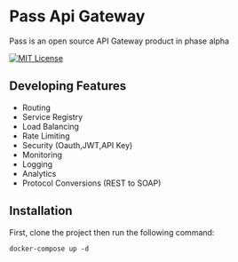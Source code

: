 # Pass Api Gateway

Pass is an open source API Gateway product in phase alpha




[![MIT License](https://img.shields.io/badge/License-MIT-green.svg)](https://choosealicense.com/licenses/mit/)


## Developing Features

- Routing
- Service Registry
- Load Balancing
- Rate Limiting
- Security (Oauth,JWT,API Key)
- Monitoring
- Logging
- Analytics
- Protocol Conversions (REST to SOAP)

## Installation
First, clone the project then run the following command:

```
docker-compose up -d
```
